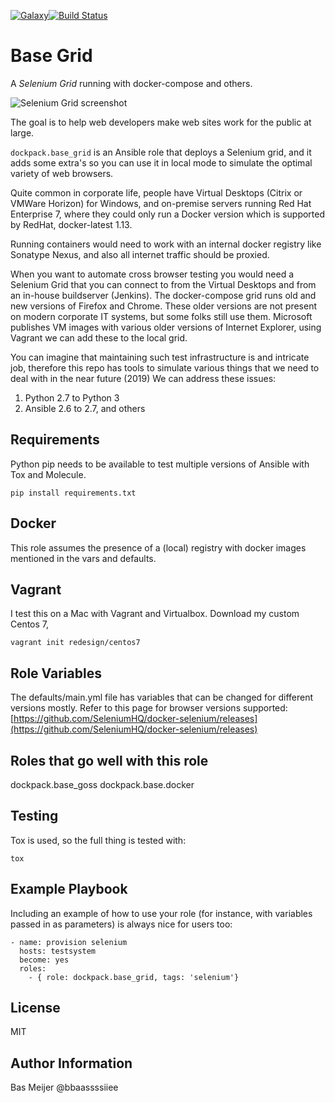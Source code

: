 [![Galaxy](https://img.shields.io/badge/galaxy-dockpack.base__grid-blue.svg?style=flat)](https://galaxy.ansible.com/dockpack/base_grid)[![Build Status](https://api.travis-ci.org/dockpack/base_grid.svg)](https://travis-ci.org/dockpack/base_grid)

Base Grid
=========

A *Selenium Grid* running with docker-compose and others.

![Selenium Grid screenshot](https://raw.githubusercontent.com/bbaassssiiee/base_grid/master/meta/grid.png)

The goal is to help web developers make web sites work for the public at large.

`dockpack.base_grid` is an Ansible role that deploys a Selenium grid, and it adds some extra's
so you can use it in local mode to simulate the optimal variety of web browsers.

Quite common in corporate life, people have Virtual Desktops
(Citrix or VMWare Horizon) for Windows, and  on-premise servers running Red Hat
Enterprise 7, where they could only run a Docker version which is supported by
RedHat, docker-latest 1.13.

Running containers would need to work with an internal docker registry like
Sonatype Nexus, and also all internet traffic should be proxied.

When you want to automate cross browser testing you would need a Selenium Grid
that you can connect to from the Virtual Desktops and from an in-house buildserver
(Jenkins). The docker-compose grid runs old and new versions of Firefox and
Chrome. These older versions are not present on modern corporate IT systems,
but some folks still use them. Microsoft publishes VM images with various older
versions of Internet Explorer, using Vagrant we can add these to the local grid.

You can imagine that maintaining such test infrastructure is and intricate job,
therefore this repo has tools to simulate various things that we need to deal
with in the near future (2019) We can address these issues:

1. Python 2.7 to Python 3
1. Ansible 2.6 to 2.7, and others

Requirements
------------

Python pip needs to be available to test multiple versions of Ansible with Tox
and Molecule.

```
pip install requirements.txt
```

Docker
------

This role assumes the presence of a (local) registry with docker images mentioned
in the vars and defaults.

Vagrant
-------

I test this on a Mac with Vagrant and Virtualbox. Download my custom Centos 7,

```
vagrant init redesign/centos7
```

Role Variables
--------------

The defaults/main.yml file has variables that can be changed for different
versions mostly. Refer to this page for browser versions supported: [https://github.com/SeleniumHQ/docker-selenium/releases](https://github.com/SeleniumHQ/docker-selenium/releases)

Roles that go well with this role
---------------------------------

dockpack.base_goss
dockpack.base.docker

Testing
-------

Tox is used, so the full thing is tested with:

```
tox
```

Example Playbook
----------------

Including an example of how to use your role (for instance, with variables passed
in as parameters) is always nice for users too:

    - name: provision selenium
      hosts: testsystem
      become: yes
      roles:
        - { role: dockpack.base_grid, tags: 'selenium'}

License
-------

MIT

Author Information
------------------

Bas Meijer
@bbaassssiiee
